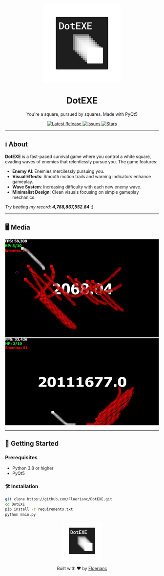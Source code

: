 <p align="center">
    <img src="assets/ico.png" alt="DotEXE Logo" width="256"/>
</p>
<h1 align="center">DotEXE</h1>

<p align="center">
    You're a square, pursued by squares. Made with PyQt5<br>
</p>

<p align="center">
    <a href="https://github.com/Floerianc/DotEXE/releases">
        <img src="https://img.shields.io/github/v/release/Floerianc/DotEXE?label=Latest%20Release&style=flat-square" alt="Latest Release">
    </a>
    <a href="https://github.com/Floerianc/DotEXE/issues">
        <img src="https://img.shields.io/github/issues/Floerianc/DotEXE?style=flat-square" alt="Issues">
    </a>
    <a href="https://github.com/Floerianc/DotEXE/stargazers">
        <img src="https://img.shields.io/github/stars/Floerianc/DotEXE?style=flat-square" alt="Stars">
    </a>
</p>

---

## ℹ️ About

**DotEXE** is a fast-paced survival game where you control a white square, evading waves of enemies that relentlessly pursue you. The game features:

- **Enemy AI**: Enemies mercilessly pursuing you.
- **Visual Effects**: Smooth motion trails and warning indicators enhance gameplay.
- **Wave System**: Increasing difficulty with each new enemy wave.
- **Minimalist Design**: Clean visuals focusing on simple gameplay mechanics.

_Try beating my record: **4,788,867,552.84**_ ;)

---

## 🖥️ Media

<p align="center">
    <img src="assets/gameplay.png" alt="Gameplay Screenshot">
    <img src="assets/gameplay.gif">
</p>

---

## 🚀 Getting Started

### Prerequisites

- Python 3.8 or higher
- PyQt5

### 🛠️ Installation

```bash
git clone https://github.com/Floerianc/DotEXE.git
cd DotEXE
pip install -r requirements.txt
python main.py
```

<p align="center">
<img src="assets/ico.png" alt="DotEXE Logo" width="128"/>
</p>

<p align="center">
    Built with ❤️ by <a href="https://github.com/Floerianc">Floerianc</a> 
</p>